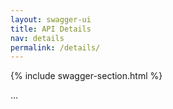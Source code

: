 ```yaml
---
layout: swagger-ui
title: API Details
nav: details
permalink: /details/
---
```




{% include swagger-section.html %}

...
